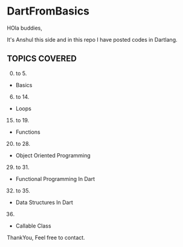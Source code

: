 # DartFromBasics

HOla buddies,

It's Anshul this side and in this repo I have posted codes in Dartlang.

## TOPICS COVERED
0. to 5.
  - Basics
6. to 14.
  - Loops
15. to 19.
  - Functions
20. to 28.
  - Object Oriented Programming 
29. to 31.
  - Functional Programming In Dart
32. to 35.
  - Data Structures In Dart
36.
  - Callable Class

ThankYou,
Feel free to contact.
